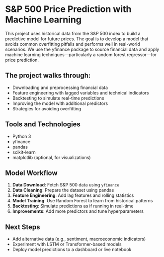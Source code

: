 # S&P 500 Price Prediction with Machine Learning

This project uses historical data from the S&P 500 index to build a predictive model for future prices. The goal is to develop a model that avoids common overfitting pitfalls and performs well in real-world scenarios. We use the yfinance package to source financial data and apply machine learning techniques—particularly a random forest regressor—for price prediction.

## The project walks through:

- Downloading and preprocessing financial data
- Feature engineering with lagged variables and technical indicators
- Backtesting to simulate real-time predictions
- Improving the model with additional predictors
- Strategies for avoiding overfitting

## Tools and Technologies

- Python 3
- yfinance
- pandas
- scikit-learn
- matplotlib (optional, for visualizations)

## Model Workflow

1. **Data Download**: Fetch S&P 500 data using `yfinance`
2. **Data Cleaning**: Prepare the dataset using pandas
3. **Feature Engineering**: Add lag features and rolling statistics
4. **Model Training**: Use Random Forest to learn from historical patterns
5. **Backtesting**: Simulate predictions as if running in real-time
6. **Improvements**: Add more predictors and tune hyperparameters

## Next Steps

- Add alternative data (e.g., sentiment, macroeconomic indicators)
- Experiment with LSTM or Transformer-based models
- Deploy model predictions to a dashboard or live notebook
